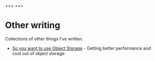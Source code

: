 +++
+++
# Other writing

Collections of other things I've written.

- [So you want to use Object Storage](https://spiraldb.com/post/so-you-want-to-use-object-storage) - Getting better performance and cost out of object storage.
